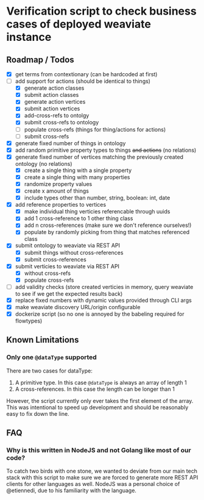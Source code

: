 # Verification script to check business cases of deployed weaviate instance

## Roadmap / Todos

* [x] get terms from contextionary (can be hardcoded at first)
* [ ] add support for actions (should be identical to things)
  * [x] generate action classes
  * [x] submit action classes
  * [x] generate action vertices
  * [x] submit action vertices
  * [x] add-cross-refs to ontolgy
  * [x] submit cross-refs to ontology
  * [ ] populate cross-refs (things for thing/actions for actions)
  * [ ] submit cross-refs 
* [x] generate fixed number of things in ontology
* [x] add random primitive property types to things ~~and actions~~ (no relations)
* [x] generate fixed number of vertices matching the previously created ontology (no relations) 
  * [x] create a single thing with a single property
  * [x] create a single thing with many properties
  * [x] randomize property values
  * [x] create x amount of things
  * [x] include types other than number, string, boolean: int, date
* [x] add reference properties to vertices
  * [x] make individual thing verticies referencable through uuids
  * [x] add 1 cross-reference to 1 other thing class 
  * [x] add n cross-references (make sure we don't reference ourselves!)
  * [x] populate by randomly picking from thing that matches referenced class
* [x] submit ontology to weaviate via REST API
  * [x] submit things without cross-references
  * [x] submit cross-references
* [x] submit verticies to weaviate via REST API
  * [x] without cross-refs
  * [x] populate cross-refs
* [ ] add validity checks (store created verticies in memory, query weaviate to see if
  we get the expected results back)
* [x] replace fixed numbers with dynamic values provided through CLI args
* [x] make weaviate discovery URL/origin configurable
* [x] dockerize script (so no one is annoyed by the babeling required for flowtypes)

## Known Limitations

### Only one `@dataType` supported
There are two cases for dataType:

1. A primitive type. In this case `@dataType` is always an array of length 1
2. A cross-references. In this case the length can be longer than 1

However, the script currently only ever takes the first element of the array. 
This was intentional to speed up development and should be reasonably easy to fix down the line.

## FAQ

### Why is this written in NodeJS and not Golang like most of our code?

To catch two birds with one stone, we wanted to deviate from our main tech stack 
with this script to make sure we are forced to generate more REST API clients for
other languages as well. NodeJS was a personal choice of @etiennedi, due to his 
familiarity with the language.
